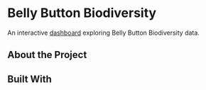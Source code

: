 # Belly Button Biodiversity

An interactive [dashboard](https://alydavis.github.io/index.html) exploring Belly Button Biodiversity data.

## About the Project


## Built With
